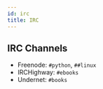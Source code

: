 ```yaml
---
id: irc
title: IRC
---
```


## IRC Channels

- Freenode: `#python`, `##linux`
- IRCHighway: `#ebooks`
- Undernet: `#books`
